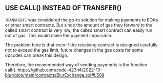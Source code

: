 ## USE CALL() INSTEAD OF TRANSFER()
`TRANSFER()`  was considered the go-to solution for making payments to EOAs or other smart contracts. But since the amount of gas they forward to the called smart contract is very low, the called smart contract can easily run out of gas. This would make the payment impossible.

The problem here is that even if the receiving contract is designed carefully not to exceed the gas limit, future changes in the gas costs for some opcodes can break this design.

Therefore, the recommended way of sending payments is the function call().
https://github.com/code-423n4/2022-10-blur/blob/main/contracts/BlurExchange.sol#L508